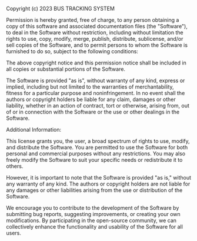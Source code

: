 
Copyright (c) 2023 BUS TRACKING SYSTEM

Permission is hereby granted, free of charge, to any person obtaining a copy
of this software and associated documentation files (the "Software"), to deal
in the Software without restriction, including without limitation the rights
to use, copy, modify, merge, publish, distribute, sublicense, and/or sell
copies of the Software, and to permit persons to whom the Software is
furnished to do so, subject to the following conditions:

The above copyright notice and this permission notice shall be included in all
copies or substantial portions of the Software.

The Software is provided "as is", without warranty of any kind, express or
implied, including but not limited to the warranties of merchantability,
fitness for a particular purpose and noninfringement. In no event shall the
authors or copyright holders be liable for any claim, damages or other
liability, whether in an action of contract, tort or otherwise, arising from,
out of or in connection with the Software or the use or other dealings in the
Software.

Additional Information:

This license grants you, the user, a broad spectrum of rights to use, modify,
and distribute the Software. You are permitted to use the Software for both
personal and commercial purposes without any restrictions. You may also freely
modify the Software to suit your specific needs or redistribute it to others.

However, it is important to note that the Software is provided "as is," without
any warranty of any kind. The authors or copyright holders are not liable for
any damages or other liabilities arising from the use or distribution of the
Software.

We encourage you to contribute to the development of the Software by submitting
bug reports, suggesting improvements, or creating your own modifications. By
participating in the open-source community, we can collectively enhance the
functionality and usability of the Software for all users.
